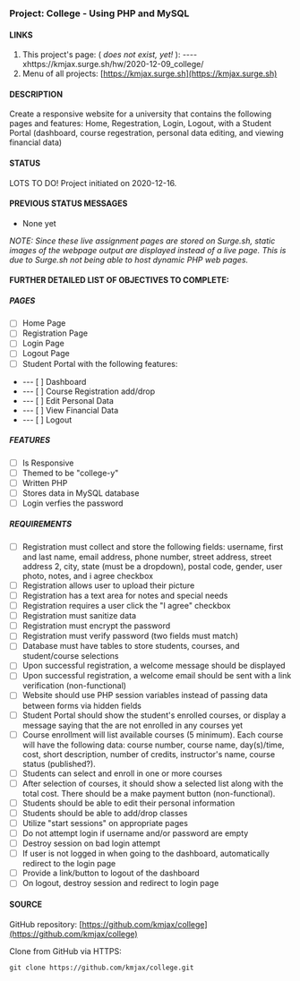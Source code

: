 ### Project: College - Using PHP and MySQL

#### LINKS

1. This project's page: ( _does not exist, yet!_ ): ---- xhttps://kmjax.surge.sh/hw/2020-12-09_college/
1. Menu of all projects: [https://kmjax.surge.sh](https://kmjax.surge.sh)

#### DESCRIPTION

Create a responsive website for a university that contains the following pages and features: Home, Regestration, Login, Logout, with a Student Portal (dashboard, course regestration, personal data editing, and viewing financial data)

#### STATUS

LOTS TO DO! Project initiated on 2020-12-16.

#### PREVIOUS STATUS MESSAGES

- None yet

_NOTE: Since these live assignment pages are stored on Surge.sh, static images of the webpage output are displayed instead of a live page. This is due to Surge.sh not being able to host dynamic PHP web pages._

#### FURTHER DETAILED LIST OF OBJECTIVES TO COMPLETE:

##### PAGES

- [ ] Home Page
- [ ] Registration Page
- [ ] Login Page
- [ ] Logout Page
- [ ] Student Portal with the following features:
- --- [ ] Dashboard
- --- [ ] Course Registration add/drop
- --- [ ] Edit Personal Data
- --- [ ] View Financial Data
- --- [ ] Logout

##### FEATURES

- [ ] Is Responsive
- [ ] Themed to be "college-y"
- [ ] Written PHP
- [ ] Stores data in MySQL database
- [ ] Login verfies the password

##### REQUIREMENTS

- [ ] Registration must collect and store the following fields: username, first and last name, email address, phone number, street address, street address 2, city, state (must be a dropdown), postal code, gender, user photo, notes, and i agree checkbox
- [ ] Registration allows user to upload their picture
- [ ] Registration has a text area for notes and special needs
- [ ] Registration requires a user click the "I agree" checkbox
- [ ] Registration must sanitize data
- [ ] Registration must encrypt the password
- [ ] Registration must verify password (two fields must match)
- [ ] Database must have tables to store students, courses, and student/course selections
- [ ] Upon successful registration, a welcome message should be displayed
- [ ] Upon successful registration, a welcome email should be sent with a link verification (non-functional)
- [ ] Website should use PHP session variables instead of passing data between forms via hidden fields
- [ ] Student Portal should show the student's enrolled courses, or display a message saying that the are not enrolled in any courses yet
- [ ] Course enrollment will list available courses (5 minimum). Each course will have the following data: course number, course name, day(s)/time, cost, short description, number of credits, instructor's name, course status (published?).
- [ ] Students can select and enroll in one or more courses
- [ ] After selection of courses, it should show a selected list along with the total cost. There should be a make payment button (non-functional).
- [ ] Students should be able to edit their personal information
- [ ] Students should be able to add/drop classes
- [ ] Utilize "start sessions" on appropriate pages
- [ ] Do not attempt login if username and/or password are empty
- [ ] Destroy session on bad login attempt
- [ ] If user is not logged in when going to the dashboard, automatically redirect to the login page
- [ ] Provide a link/button to logout of the dashboard
- [ ] On logout, destroy session and redirect to login page

#### SOURCE

GitHub repository: [https://github.com/kmjax/college](https://github.com/kmjax/college)

Clone from GitHub via HTTPS:

`git clone https://github.com/kmjax/college.git`

